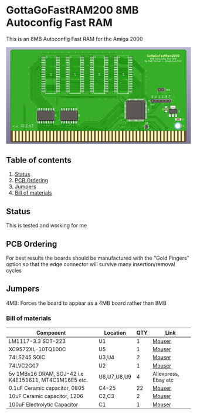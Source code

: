 # GottaGoFastRAM200 8MB Autoconfig Fast RAM

This is an 8MB Autoconfig Fast RAM for the Amiga 2000 

![PCB](Docs/PCB.PNG?raw=True)

## Table of contents
1. [Status](#status)
1. [PCB Ordering](#ordering-pcbs)
4. [Jumpers](#jumpers)
7. [Bill of materials](#bill-of-materials)

## Status
This is tested and working for me

## PCB Ordering
For best results the boards should be manufactured with the "Gold Fingers" option so that the edge connector will survive many insertion/removal cycles

## Jumpers
4MB: Forces the board to appear as a 4MB board rather than 8MB

### Bill of materials
|Component|Location|QTY|Link|
|---------|--------|---|------|
|LM1117-3.3 SOT-223|U1|1|[Mouser](https://www.mouser.com/ProductDetail/926-LM1117IMP3.3NOPB)|
|XC9572XL-10TQ100C|U5|1|[Mouser](https://www.mouser.com/ProductDetail/217-C9572XL-10TQ100C)|
|74LS245 SOIC|U3,U4|2|[Mouser](https://www.mouser.com/ProductDetail/595-SN74LS245DBR)|
|74LVC2G07|U2|1|[Mouser](https://www.mouser.com/ProductDetail/595-SN74LVC2G07DBVR)|
|5v 1MBx16 DRAM, SOJ-42  i.e K4E151611, MT4C1M16E5 etc.|U6,U7,U8,U9|4|Aliexpress, Ebay etc|
|0.1uF Ceramic capacitor, 0805|C4-25|22|[Mouser](https://www.mouser.com/ProductDetail/581-08055C104K)|
|10uF Ceramic capacitor, 1206|C2,C3|2|[Mouser](https://www.mouser.com/ProductDetail/80-C1206C106K4R)|
|100uF Electrolytic Capacitor|C1|1|[Mouser](https://www.mouser.com/ProductDetail/667-16SEPC100M)|
